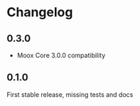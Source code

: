 # Changelog

## 0.3.0

-   Moox Core 3.0.0 compatibility

## 0.1.0

First stable release, missing tests and docs
